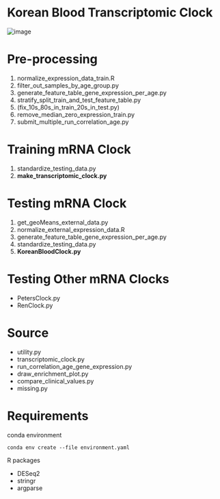 # Korean Blood Transcriptomic Clock

![image](https://github.com/user-attachments/assets/1621a068-c7cb-4d9e-a898-6b73d3b16093)


# Pre-processing
1. normalize_expression_data_train.R
2. filter_out_samples_by_age_group.py
3. generate_feature_table_gene_expression_per_age.py
4. stratify_split_train_and_test_feature_table.py
5. (fix_10s_80s_in_train_20s_in_test.py)
6. remove_median_zero_expression_train.py
7. submit_multiple_run_correlation_age.py

# Training mRNA Clock
1. standardize_testing_data.py
2. **make_transcriptomic_clock.py**

# Testing mRNA Clock
1. get_geoMeans_external_data.py
2. normalize_external_expression_data.R
3. generate_feature_table_gene_expression_per_age.py
4. standardize_testing_data.py
5. **KoreanBloodClock.py**

# Testing Other mRNA Clocks
- PetersClock.py
- RenClock.py

# Source 
- utility.py
- transcriptomic_clock.py
- run_correlation_age_gene_expression.py
- draw_enrichment_plot.py
- compare_clinical_values.py
- missing.py

# Requirements
conda environment
```
conda env create --file environment.yaml
```

R packages 
- DESeq2
- stringr
- argparse
